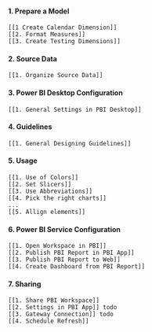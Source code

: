 #### 1. Prepare a Model
	[[1 Create Calendar Dimension]]
	[[2. Format Measures]]
	[[3. Create Testing Dimensions]]

#### 2. Source Data
	[[1. Organize Source Data]]

#### 3. Power BI Desktop Configuration
	[[1. General Settings in PBI Desktop]]

#### 4. Guidelines
	[[1. General Designing Guidelines]]

#### 5. Usage
	[[1. Use of Colors]]
	[[2. Set Slicers]]
	[[3. Use Abbreviations]]
	[[4. Pick the right charts]]
	...
	[[5. Allign elements]]

#### 6. Power BI Service Configuration
	[[1. Open Workspace in PBI]]
	[[2. Publish PBI Report in PBI App]]
	[[3. Publish PBI Report to Web]]
	[[4. Create Dashboard from PBI Report]]

#### 7. Sharing
	[[1. Share PBI Workspace]]
	[[2. Settings in PBI App]] todo
	[[3. Gateway Connection]] todo
	[[4. Schedule Refresh]]
